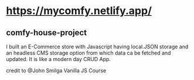 # https://mycomfy.netlify.app/
## comfy-house-project

I built an E-Commerce store with Javascript having local.JSON storage and an headless CMS storage option from which data ca be fetched and updated. It is like a modern day CRUD App.

credit to @John Smilga Vanilla JS Course
